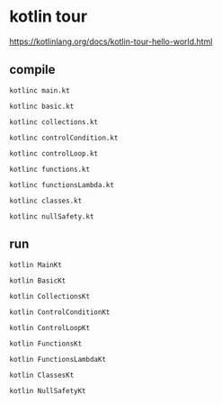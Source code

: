 # kotlin tour

https://kotlinlang.org/docs/kotlin-tour-hello-world.html

## compile

```shell
kotlinc main.kt
```

```shell
kotlinc basic.kt
```

```shell
kotlinc collections.kt
```

```shell
kotlinc controlCondition.kt
```

```shell
kotlinc controlLoop.kt
```

```shell
kotlinc functions.kt
```

```shell
kotlinc functionsLambda.kt
```

```shell
kotlinc classes.kt
```

```shell
kotlinc nullSafety.kt
```

## run

```shell
kotlin MainKt
```

```shell
kotlin BasicKt
```

```shell
kotlin CollectionsKt
```

```shell
kotlin ControlConditionKt
```

```shell
kotlin ControlLoopKt
```

```shell
kotlin FunctionsKt
```

```shell
kotlin FunctionsLambdaKt
```

```shell
kotlin ClassesKt
```

```shell
kotlin NullSafetyKt
```
